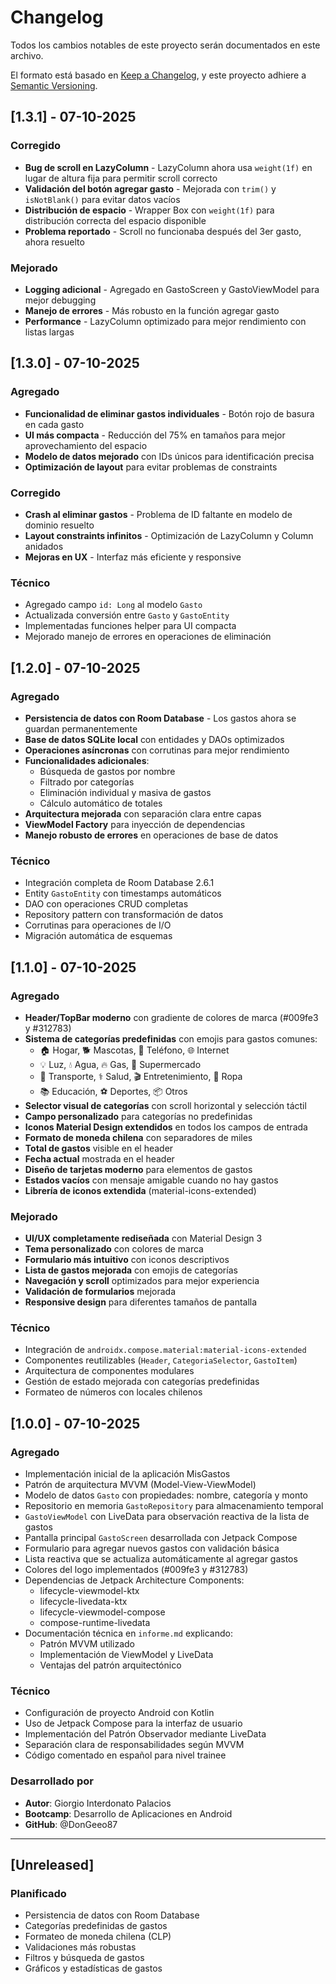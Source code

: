 # Changelog

Todos los cambios notables de este proyecto serán documentados en este archivo.

El formato está basado en [Keep a Changelog](https://keepachangelog.com/es-ES/1.0.0/),
y este proyecto adhiere a [Semantic Versioning](https://semver.org/spec/v2.0.0.html).

## [1.3.1] - 07-10-2025

### Corregido
- **Bug de scroll en LazyColumn** - LazyColumn ahora usa `weight(1f)` en lugar de altura fija para permitir scroll correcto
- **Validación del botón agregar gasto** - Mejorada con `trim()` y `isNotBlank()` para evitar datos vacíos
- **Distribución de espacio** - Wrapper Box con `weight(1f)` para distribución correcta del espacio disponible
- **Problema reportado** - Scroll no funcionaba después del 3er gasto, ahora resuelto

### Mejorado
- **Logging adicional** - Agregado en GastoScreen y GastoViewModel para mejor debugging
- **Manejo de errores** - Más robusto en la función agregar gasto
- **Performance** - LazyColumn optimizado para mejor rendimiento con listas largas

## [1.3.0] - 07-10-2025

### Agregado
- **Funcionalidad de eliminar gastos individuales** - Botón rojo de basura en cada gasto
- **UI más compacta** - Reducción del 75% en tamaños para mejor aprovechamiento del espacio
- **Modelo de datos mejorado** con IDs únicos para identificación precisa
- **Optimización de layout** para evitar problemas de constraints

### Corregido
- **Crash al eliminar gastos** - Problema de ID faltante en modelo de dominio resuelto
- **Layout constraints infinitos** - Optimización de LazyColumn y Column anidados
- **Mejoras en UX** - Interfaz más eficiente y responsive

### Técnico
- Agregado campo `id: Long` al modelo `Gasto`
- Actualizada conversión entre `Gasto` y `GastoEntity`
- Implementadas funciones helper para UI compacta
- Mejorado manejo de errores en operaciones de eliminación

## [1.2.0] - 07-10-2025

### Agregado
- **Persistencia de datos con Room Database** - Los gastos ahora se guardan permanentemente
- **Base de datos SQLite local** con entidades y DAOs optimizados
- **Operaciones asíncronas** con corrutinas para mejor rendimiento
- **Funcionalidades adicionales**:
  - Búsqueda de gastos por nombre
  - Filtrado por categorías
  - Eliminación individual y masiva de gastos
  - Cálculo automático de totales
- **Arquitectura mejorada** con separación clara entre capas
- **ViewModel Factory** para inyección de dependencias
- **Manejo robusto de errores** en operaciones de base de datos

### Técnico
- Integración completa de Room Database 2.6.1
- Entity `GastoEntity` con timestamps automáticos
- DAO con operaciones CRUD completas
- Repository pattern con transformación de datos
- Corrutinas para operaciones de I/O
- Migración automática de esquemas

## [1.1.0] - 07-10-2025

### Agregado
- **Header/TopBar moderno** con gradiente de colores de marca (#009fe3 y #312783)
- **Sistema de categorías predefinidas** con emojis para gastos comunes:
  - 🏠 Hogar, 🐕 Mascotas, 📱 Teléfono, 🌐 Internet
  - 💡 Luz, 💧 Agua, 🔥 Gas, 🛒 Supermercado
  - 🚗 Transporte, ⚕️ Salud, 🎬 Entretenimiento, 👕 Ropa
  - 📚 Educación, ⚽ Deportes, 📦 Otros
- **Selector visual de categorías** con scroll horizontal y selección táctil
- **Campo personalizado** para categorías no predefinidas
- **Iconos Material Design extendidos** en todos los campos de entrada
- **Formato de moneda chilena** con separadores de miles
- **Total de gastos** visible en el header
- **Fecha actual** mostrada en el header
- **Diseño de tarjetas moderno** para elementos de gastos
- **Estados vacíos** con mensaje amigable cuando no hay gastos
- **Librería de iconos extendida** (material-icons-extended)

### Mejorado
- **UI/UX completamente rediseñada** con Material Design 3
- **Tema personalizado** con colores de marca
- **Formulario más intuitivo** con iconos descriptivos
- **Lista de gastos mejorada** con emojis de categorías
- **Navegación y scroll** optimizados para mejor experiencia
- **Validación de formularios** mejorada
- **Responsive design** para diferentes tamaños de pantalla

### Técnico
- Integración de `androidx.compose.material:material-icons-extended`
- Componentes reutilizables (`Header`, `CategoriaSelector`, `GastoItem`)
- Arquitectura de componentes modulares
- Gestión de estado mejorada con categorías predefinidas
- Formateo de números con locales chilenos

## [1.0.0] - 07-10-2025

### Agregado
- Implementación inicial de la aplicación MisGastos
- Patrón de arquitectura MVVM (Model-View-ViewModel)
- Modelo de datos `Gasto` con propiedades: nombre, categoría y monto
- Repositorio en memoria `GastoRepository` para almacenamiento temporal
- `GastoViewModel` con LiveData para observación reactiva de la lista de gastos
- Pantalla principal `GastoScreen` desarrollada con Jetpack Compose
- Formulario para agregar nuevos gastos con validación básica
- Lista reactiva que se actualiza automáticamente al agregar gastos
- Colores del logo implementados (#009fe3 y #312783)
- Dependencias de Jetpack Architecture Components:
  - lifecycle-viewmodel-ktx
  - lifecycle-livedata-ktx
  - lifecycle-viewmodel-compose
  - compose-runtime-livedata
- Documentación técnica en `informe.md` explicando:
  - Patrón MVVM utilizado
  - Implementación de ViewModel y LiveData
  - Ventajas del patrón arquitectónico

### Técnico
- Configuración de proyecto Android con Kotlin
- Uso de Jetpack Compose para la interfaz de usuario
- Implementación del Patrón Observador mediante LiveData
- Separación clara de responsabilidades según MVVM
- Código comentado en español para nivel trainee

### Desarrollado por
- **Autor**: Giorgio Interdonato Palacios
- **Bootcamp**: Desarrollo de Aplicaciones en Android
- **GitHub**: @DonGeeo87

---

## [Unreleased]

### Planificado
- Persistencia de datos con Room Database
- Categorías predefinidas de gastos
- Formateo de moneda chilena (CLP)
- Validaciones más robustas
- Filtros y búsqueda de gastos
- Gráficos y estadísticas de gastos
